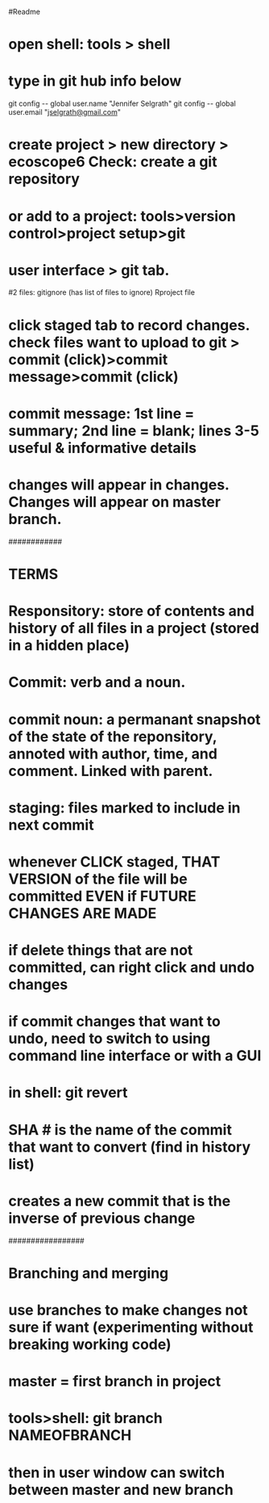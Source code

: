 #Readme

# open shell: tools > shell
# type in git hub info below
git config -- global user.name "Jennifer Selgrath"
git config -- global user.email "jselgrath@gmail.com"


# create project > new directory > ecoscope6   Check: create a git repository
# or add to a project: tools>version control>project setup>git

# user interface > git tab. 
#2 files: gitignore (has list of files to ignore)   Rproject file

# click staged tab to record changes. check files want to upload to git > commit (click)>commit message>commit (click)
# commit message: 1st line = summary; 2nd line = blank; lines 3-5 useful & informative details

# changes will appear in changes. Changes will appear on master branch.

############
# TERMS

# Responsitory: store of contents and history of all files in a project (stored in a hidden place)
# Commit: verb and a noun. 
# commit noun: a permanant snapshot of the state of the reponsitory, annoted with author, time, and comment. Linked with parent.
# staging: files marked to include in next commit

# whenever CLICK staged, THAT VERSION of the file will be committed EVEN if FUTURE CHANGES ARE MADE

# if delete things that are not committed, can right click and undo changes
# if commit changes that want to undo, need to switch to using command line interface or with a GUI 

# in shell: git revert
# SHA # is the name of the commit that want to convert (find in history list)
# creates a new commit that is the inverse of previous change

#################
# Branching and merging
# use branches to make changes not sure if want (experimenting without breaking working code)
# master = first branch in project
# tools>shell: git branch NAMEOFBRANCH
# then in user window can switch between master and new branch

